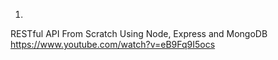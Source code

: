 1.
RESTful API From Scratch Using Node, Express and MongoDB
https://www.youtube.com/watch?v=eB9Fq9I5ocs
